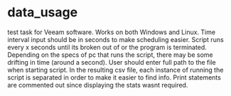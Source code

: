 # data_usage
test task for Veeam software. Works on both Windows and Linux. Time interval input should be in seconds to make scheduling easier. Script runs every x seconds until its broken out of or the program is terminated. Depending on the specs of pc that runs the script, there may be some drifting in time (around a second). User should enter full path to the file when starting script.  In the resulting csv file, each instance of running the script is separated in order to make it easier to find info. Print statements are commented out since displaying the stats wasnt required. 
